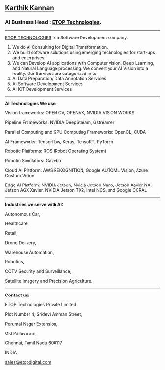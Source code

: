 ## [Karthik Kannan](https://www.linkedin.com/in/karthik-kannan-r-544a918) ##

### AI Business Head : [ETOP Technologies](http://www.etopdigital.com/). ###

- - - - 

[ETOP TECHNOLOGIES](https://www.linkedin.com/company/etoptechnologies) is a Software Development company. 
1. We do AI Consulting for Digital Transformation.
2. We build software solutions using emerging technologies for start-ups and enterprises. 
3. We can Develop AI applications with Computer vision, Deep Learning, and Natural Language processing.
We convert your AI Vision into a reality. Our Services are categorized in to 
1. AI Data Preparation/ Data Annotation Services 
2. AI Software Development Services 
3. AI IOT Development Services 

- - - - 

__AI Technologies We use:__ 

Vision frameworks: OPEN CV, OPENVX, NVIDIA VISION WORKS

Pipeline Frameworks: NVIDIA DeepStream, Gstreamer 

Parallel Computing and GPU Computing Frameworks: OpenCL, CUDA

AI Frameworks: Tensorflow, Keras, TensoRT, PyTorch

Robotic Platforms: ROS (Robot Operating System) 

Robotic Simulators: Gazebo

Cloud AI Platform: AWS REKOGNITION, Google AUTOML Vision, Azure Custom Vision

Edge AI Platform: NVIDIA Jetson, Nvidia Jetson Nano, Jetson Xavier NX, Jetson AGX Xavier, NVIDIA Jetson TX2, Intel NCS, and Google CORAL

- - - - 

__Industries we serve with AI:__ 

Autonomous Car,

Healthcare, 

Retail,

Drone Delivery, 

Warehouse Automation,

Robotics, 

CCTV Security and Surveillance, 

Satellite Imagery and Precision Agriculture. 

- - - - 

__Contact us:__

ETOP Technologies Private Limited 

Plot Number 4, Sridevi Amman Street,

Perumal Nagar Extension, 

Old Pallavaram, 

Chennai, Tamil Nadu 600117

INDIA

sales@etopdigital.com
